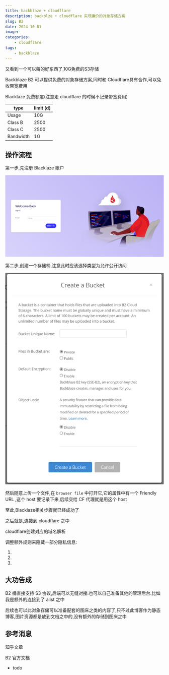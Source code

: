 ```yaml
---
title: backblaze + cloudflare
description: backblze + cloudflare 实现廉价的对象存储方案
slug: B2
date: 2024-10-01
image:
categories:
    - cloudflare
tags:
    - backblaze
---
```


又看到一个可以薅的好东西了,10G免费的S3存储

Backblaze B2 可以提供免费的对象存储方案,同时和 Cloudflare具有合作,可以免收带宽费用

Blacklaze 免费额度(注意走 cloudflare 的时候不记录带宽费用)

| type | limit (d) |
| --- | --- |
| Usage | 10G |
| Class B | 2500 |
| Class C | 2500 |
| Bandwidth | 1G |

## 操作流程

第一步,先注册 Blacklaze 账户

![B2 register](./B2_register.png)

第二步,创建一个存储桶,注意此时应该选择类型为允许公开访问

![Create Bucket](./create_bucket.png)

然后随意上传一个文件,在 `browser file` 中打开它,它的属性中有一个 Friendly URL ,这个 host 要记录下来,后续交给 CF 代理就是用这个 host

至此,Blacklaze相关步骤就已经成功了

之后就是,连接到 cloudflare 之中

cloudflare创建对应的域名解析

调整额外规则来隐藏一部分隐私信息:

1.
2.
3.

## 大功告成

B2 桶直接支持 S3 协议,后端可以无缝对接.也可以自己准备其他的管理后台.比如我是额外的连接到了 alist 之中

后续也可以此对象存储可以准备配套的图床之类的内容了,只不过此博客作为静态博客,图片资源都是放到文档之中的,没有额外的存储到图床之中

## 参考消息

知乎文章

B2 官方文档

- todo

<!-- 这次的图片导入失败让我感觉非常失望,是时候准备新的方案了.回头尝试迁移到 11ty 之中 -->
